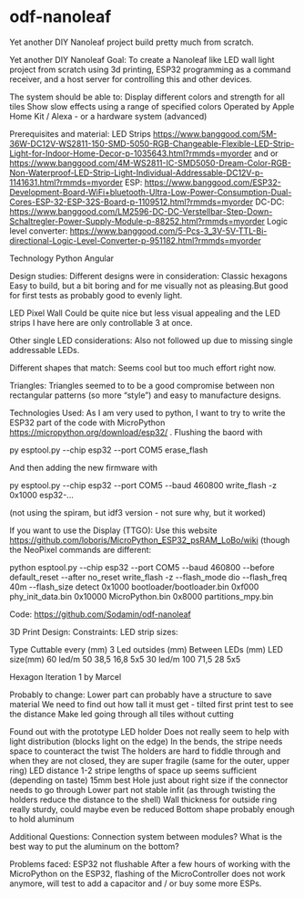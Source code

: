 # odf-nanoleaf
Yet another DIY Nanoleaf project build pretty much from scratch.

Yet another DIY Nanoleaf
Goal:
To create a Nanoleaf like LED wall light project from scratch using 3d printing, ESP32 programming as a command receiver, and a host server for controlling this and other devices.

The system should be able to:
Display different colors and strength for all tiles
Show slow effects using a range of specified colors
Operated by Apple Home Kit / Alexa - or a hardware system (advanced)

Prerequisites and material:
LED Strips https://www.banggood.com/5M-36W-DC12V-WS2811-150-SMD-5050-RGB-Changeable-Flexible-LED-Strip-Light-for-Indoor-Home-Decor-p-1035643.html?rmmds=myorder and or https://www.banggood.com/4M-WS2811-IC-SMD5050-Dream-Color-RGB-Non-Waterproof-LED-Strip-Light-Individual-Addressable-DC12V-p-1141631.html?rmmds=myorder 
ESP: https://www.banggood.com/ESP32-Development-Board-WiFi+bluetooth-Ultra-Low-Power-Consumption-Dual-Cores-ESP-32-ESP-32S-Board-p-1109512.html?rmmds=myorder 
DC-DC: https://www.banggood.com/LM2596-DC-DC-Verstellbar-Step-Down-Schaltregler-Power-Supply-Module-p-88252.html?rmmds=myorder 
Logic level converter: https://www.banggood.com/5-Pcs-3_3V-5V-TTL-Bi-directional-Logic-Level-Converter-p-951182.html?rmmds=myorder 

Technology
Python
Angular

Design studies:
Different designs were in consideration:
Classic hexagons
Easy to build, but a bit boring and for me visually not as pleasing.But good for first tests as probably good to evenly light.



LED Pixel Wall
Could be quite nice but less visual appealing and the LED strips I have here are only controllable 3 at once.










Other single LED considerations: 
Also not followed up due to missing single addressable LEDs.











Different shapes that match:
Seems cool but too much effort right now.




Triangles:
Triangles seemed to to be a good compromise between non rectangular patterns (so more “style”) and easy to manufacture designs.









Technologies Used:
As I am very used to python, I want to try to write the ESP32 part of the code with MicroPython https://micropython.org/download/esp32/ . 
Flushing the baord with

py esptool.py --chip esp32 --port COM5 erase_flash

And then adding the new firmware with 

py esptool.py --chip esp32 --port COM5 --baud 460800 write_flash -z 0x1000 esp32-...

(not using the spiram, but idf3 version - not sure why, but it worked)

If you want to use the Display (TTGO): 
Use this website https://github.com/loboris/MicroPython_ESP32_psRAM_LoBo/wiki   (though the NeoPixel commands are different:

python esptool.py --chip esp32 --port COM5 --baud 460800 --before default_reset --after no_reset write_flash -z --flash_mode dio --flash_freq 40m --flash_size detect 0x1000 bootloader/bootloader.bin 0xf000 phy_init_data.bin 0x10000 MicroPython.bin 0x8000 partitions_mpy.bin

Code:
https://github.com/Sodamin/odf-nanoleaf  

3D Print Design:
Constraints:
LED strip sizes:

Type
Cuttable every (mm)
3 Led outsides (mm)
Between LEDs (mm)
LED size(mm)
60 led/m
50
38,5
16,8
5x5
30 led/m
100
71,5
28
5x5


Hexagon
Iteration 1 by Marcel

Probably to change:
Lower part can probably have a structure to save material
We need to find out how tall it must get - tilted first print test to see the distance
Make led going through all tiles without cutting


Found out with the prototype
LED holder
Does not really seem to help with light distribution (blocks light on the edge)
In the bends, the stripe needs space to counteract the twist
The holders are hard to fiddle through and when they are not closed, they are super fragile (same for the outer, upper ring)
LED distance 1-2 stripe lengths of space up seems sufficient (depending on taste) 15mm best
Hole just about right size if the connector needs to go through
Lower part not stable infit (as through twisting the holders reduce the distance to the shell)
Wall thickness for outside ring really sturdy, could maybe even be reduced
Bottom shape probably enough to hold aluminum

Additional Questions:
Connection system between modules?
What is the best way to put the aluminum on the bottom?











Problems faced:
ESP32 not flushable
After a few hours of working with the MicroPython on the ESP32, flashing of the MicroController does not work anymore, will test to add a capacitor and / or buy some more ESPs.
